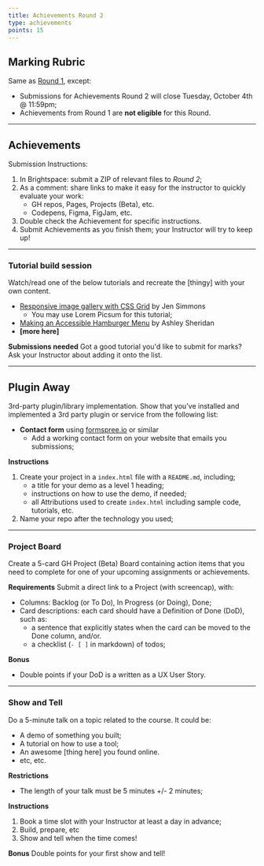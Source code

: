 ```yaml
---
title: Achievements Round 2
type: achievements
points: 15
---
```


## Marking Rubric
Same as [Round 1](achievements-1), except:
- Submissions for Achievements Round 2 will close Tuesday, October 4th @ 11:59pm;
- Achievements from Round 1 are **not eligible** for this Round.

---

## Achievements
Submission Instructions:
1. In Brightspace: submit a ZIP of relevant files to _Round 2_; 
2. As a comment: share links to make it easy for the instructor to quickly evaluate your work:
    - GH repos, Pages, Projects (Beta), etc.
    - Codepens, Figma, FigJam, etc.
3. Double check the Achievement for specific instructions.
4. Submit Achievements as you finish them; your Instructor will try to keep up!

---

### Tutorial build session
Watch/read one of the below tutorials and recreate the [thingy] with your own content.
- [Responsive image gallery with CSS Grid](https://www.youtube.com/watch?v=tFKrK4eAiUQ) by Jen Simmons
    - You may use Lorem Picsum for this tutorial;
- [Making an Accessible Hamburger Menu](http://www.ashleysheridan.co.uk/blog/Making+an+Accessible+Hamburger+Menu) by Ashley Sheridan
- **[more here]**

**Submissions needed**
Got a good tutorial you'd like to submit for marks? Ask your Instructor about adding it onto the list.

---

## Plugin Away
3rd-party plugin/library implementation. Show that you've installed and implemented a 3rd party plugin or service from the following list:
- **Contact form** using [formspree.io](https://formspree.io/) or similar
    - Add a working contact form on your website that emails you submissions;

**Instructions**
1. Create your project in a `index.html` file with a `README.md`, including;
    - a title for your demo as a level 1 heading;
    - instructions on how to use the demo, if needed;
    - all Attributions used to create `index.html` including sample code, tutorials, etc.
3. Name your repo after the technology you used;

---

### Project Board
Create a 5-card GH Project (Beta) Board containing action items that you need to complete for one of your upcoming assignments or achievements.

**Requirements**
Submit a direct link to a Project (with screencap), with:
- Columns: Backlog (or To Do), In Progress (or Doing), Done;
- Card descriptions: each card should have a Definition of Done (DoD), such as:
    - a sentence that explicitly states when the card can be moved to the Done column, and/or.
    - a checklist (`- [ ]` in markdown) of todos;

**Bonus**
- Double points if your DoD is a written as a UX User Story.

---

### Show and Tell
Do a 5-minute talk on a topic related to the course. It could be:
- A demo of something you built;
- A tutorial on how to use a tool;
- An awesome [thing here] you found online.
- etc, etc.

**Restrictions**
- The length of your talk must be 5 minutes +/- 2 minutes;

**Instructions**
1. Book a time slot with your Instructor at least a day in advance;
2. Build, prepare, etc
3. Show and tell when the time comes!

**Bonus**
Double points for your first show and tell!
